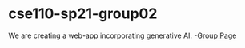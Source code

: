 # cse110-sp21-group02
We are creating a web-app incorporating generative AI.
-[Group Page](admin/team.md)
